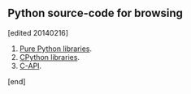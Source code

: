 ## Python source-code for browsing

[edited 20140216]

1. [Pure Python libraries](http://hg.python.org/cpython/file/tip/Lib).
1. [CPython libraries](http://hg.python.org/cpython/file/tip/Modules).
1. [C-API](http://docs.python.org/3.3/c-api/index.html).

[end]
